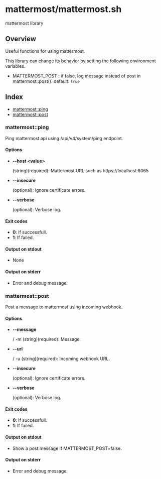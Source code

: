 # mattermost/mattermost.sh

mattermost library

## Overview

Useful functions for using mattermost.

This library can change its behavior by setting the following environment variables.

* MATTERMOST_POST : if false, log message instead of post in mattermost::post(). default: ``true``

## Index

* [mattermost::ping](#mattermostping)
* [mattermost::post](#mattermostpost)

### mattermost::ping

Ping mattermost api using /api/v4/system/ping endpoint.

#### Options

* **--host \<value\>**

  (string)(required): Mattermost URL such as https://localhost:8065

* **--insecure**

  (optional): Ignore certificate errors.

* **--verbose**

  (optional): Verbose log.

#### Exit codes

* **0**: If successfull.
* **1**: If failed.

#### Output on stdout

* None

#### Output on stderr

* Error and debug message.

### mattermost::post

Post a message to mattermost using incoming webhook.

#### Options

* **--message**

  / -m <vahlue> (string)(required): Message.

* **--url**

  / -u <value> (string)(required): Incoming webhook URL.

* **--insecure**

  (optional): Ignore certificate errors.

* **--verbose**

  (optional): Verbose log.

#### Exit codes

* **0**: If successfull.
* **1**: If failed.

#### Output on stdout

* Show a post message if MATTERMOST_POST=false.

#### Output on stderr

* Error and debug message.

